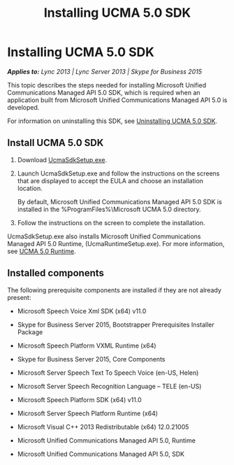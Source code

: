 ﻿---
title: Installing UCMA 5.0 SDK
TOCTitle: Installing UCMA 5.0 SDK
ms:assetid: 717f597d-2845-4310-af5b-bdd158d55ab7
ms:mtpsurl: https://msdn.microsoft.com/library/Dn465970(v=office.16)
ms:contentKeyID: 65239782
ms.date: 07/27/2015
mtps_version: v=office.16
---

# Installing UCMA 5.0 SDK


_**Applies to:** Lync 2013 | Lync Server 2013 | Skype for Business 2015_

This topic describes the steps needed for installing Microsoft Unified Communications Managed API 5.0 SDK, which is required when an application built from Microsoft Unified Communications Managed API 5.0 is developed.

For information on uninstalling this SDK, see [Uninstalling UCMA 5.0 SDK](uninstalling-ucma-5-0-sdk.md).

## Install UCMA 5.0 SDK

1.  Download [UcmaSdkSetup.exe](https://www.microsoft.com/download/details.aspx?id=47345).

2.  Launch UcmaSdkSetup.exe and follow the instructions on the screens that are displayed to accept the EULA and choose an installation location.
    
    By default, Microsoft Unified Communications Managed API 5.0 SDK is installed in the %ProgramFiles%\\Microsoft UCMA 5.0 directory.

3.  Follow the instructions on the screen to complete the installation.

UcmaSdkSetup.exe also installs Microsoft Unified Communications Managed API 5.0 Runtime, (UcmaRuntimeSetup.exe). For more information, see [UCMA 5.0 Runtime](ucma-5-0-runtime.md).

## Installed components

The following prerequisite components are installed if they are not already present:

  - Microsoft Speech Voice Xml SDK (x64) v11.0

  - Skype for Business Server 2015, Bootstrapper Prerequisites Installer Package

  - Microsoft Speech Platform VXML Runtime (x64)

  - Skype for Business Server 2015, Core Components

  - Microsoft Server Speech Text To Speech Voice (en-US, Helen)

  - Microsoft Server Speech Recognition Language – TELE (en-US)

  - Microsoft Speech Platform SDK (x64) v11.0

  - Microsoft Server Speech Platform Runtime (x64)

  - Microsoft Visual C++ 2013 Redistributable (x64) 12.0.21005

  - Microsoft Unified Communications Managed API 5.0, Runtime

  - Microsoft Unified Communications Managed API 5.0, SDK

